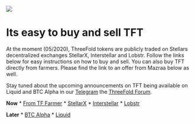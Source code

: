 
![](tftexplo.png)
# Its easy to buy and sell TFT

At the moment (05/2020), ThreeFold tokens are publicly traded on Stellars decentralized exchanges StellarX, Interstellar and Lobstr. Follow the links below for easy instructions on how to buy and sell.
You can also buy TFT directly from farmers. Please find the link to an offer from Mazraa below as well.

Stay tuned about the upcoming announcements on TFT being available on Liquid and BTC Alpha in our [Telegram](https://t.me/threefoldnews)  the [ThreeFold Forum](https://forum.threefold.io/).


**Now**
    * [From TF Farmer](tft_mazraa.md)
    * [StellarX](tft_stellarx.md)
    * [Interstellar](tft_interstellar.md)
    * [Lobstr](tft_lobstr.md)

**Later**
    * [BTC Alpha](tft_btc_alpha.md)
    * [Liquid](tft_liquid.md)